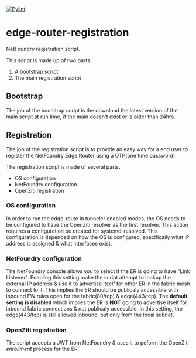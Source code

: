 [![Pylint](https://github.com/netfoundry/edge-router-registration/actions/workflows/pylint.yml/badge.svg)](https://github.com/netfoundry/edge-router-registration/actions/workflows/pylint.yml)

# edge-router-registration

NetFoundry registration script.

This script is made up of two parts.  

1. A bootstrap script
1. The main registration script

## Bootstrap

The job of the bootstrap script is the download the latest version of the main script at run time, if the main doesn't exist or is older than 24hrs.


## Registration

The job of the registration script is to provide an easy way for a end user to register the NetFoundry Edge Router using a OTP(one time password).

The registration script is made of several parts.

* OS configuration
* NetFoundry configuration
* OpenZiti registration


### OS configuration

In order to run the edge-route in tunneler enabled modes, the OS needs to be configured to have the OpenZiti resolver as the first resolver.  This action requires a configuration be created for systemd-resolved. This configuration is depended on how the OS is configured, specifically what IP address is assigned & what interfaces exist.

### NetFoundry configuration

The NetFoundry console allows you to select if the ER is going to have "Link Listener".  Enabling this setting make the script attempt to lookup the external IP address & use it to advertise itself for other ER in the fabric mesh to connect to it.  This implies the ER should be publicaly accessible with inbound FW rules open for the fabric(80/tcp) & edge(443/tcp). The **default setting is disabled** which implies the ER is **NOT** going to advertise itself for inbound fabric connections & not publicaly accessible.  In this setting, the edge(443/tcp) is still allowed inbound, but only from the local subnet.

### OpenZiti registration

  The script accepts a JWT from NetFoundry & uses it to peform the OpenZiti *enrollment* process for the ER.